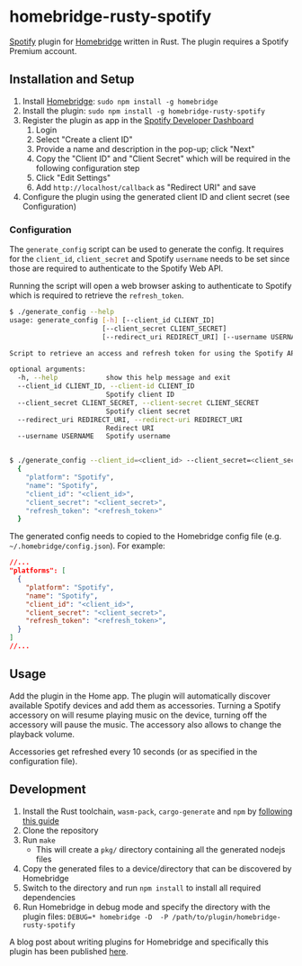 # homebridge-rusty-spotify

[Spotify](https://www.spotify.com) plugin for [Homebridge](https://github.com/homebridge/homebridge) written in Rust.
The plugin requires a Spotify Premium account.

## Installation and Setup

1. Install [Homebridge](https://github.com/homebridge/homebridge): `sudo npm install -g homebridge`
1. Install the plugin: `sudo npm install -g homebridge-rusty-spotify`
1. Register the plugin as app in the [Spotify Developer Dashboard](https://developer.spotify.com/dashboard/login)
    1. Login
    1. Select "Create a client ID"
    1. Provide a name and description in the pop-up; click "Next"
    1. Copy the "Client ID" and "Client Secret" which will be required in the following configuration step
    1. Click "Edit Settings"
    1. Add `http://localhost/callback` as "Redirect URI" and save
1. Configure the plugin using the generated client ID and client secret (see Configuration)

### Configuration

The `generate_config` script can be used to generate the config. It requires for the `client_id`, `client_secret` and
Spotify `username` needs to be set since those are required to authenticate to the Spotify Web API.

Running the script will open a web browser asking to authenticate to Spotify which is required to retrieve the `refresh_token`.

```bash
$ ./generate_config --help
usage: generate_config [-h] [--client_id CLIENT_ID]
                       [--client_secret CLIENT_SECRET]
                       [--redirect_uri REDIRECT_URI] [--username USERNAME]

Script to retrieve an access and refresh token for using the Spotify API

optional arguments:
  -h, --help            show this help message and exit
  --client_id CLIENT_ID, --client-id CLIENT_ID
                        Spotify client ID
  --client_secret CLIENT_SECRET, --client-secret CLIENT_SECRET
                        Spotify client secret
  --redirect_uri REDIRECT_URI, --redirect-uri REDIRECT_URI
                        Redirect URI
  --username USERNAME   Spotify username


$ ./generate_config --client_id=<client_id> --client_secret=<client_secret> --username=<username>
  {
    "platform": "Spotify",
    "name": "Spotify",
    "client_id": "<client_id>",
    "client_secret": "<client_secret>",
    "refresh_token": "<refresh_token>"
  }
```

The generated config needs to copied to the Homebridge config file (e.g. `~/.homebridge/config.json`). For example:

```json
//...
"platforms": [
  {
    "platform": "Spotify",
    "name": "Spotify",
    "client_id": "<client_id>",
    "client_secret": "<client_secret>",
    "refresh_token": "<refresh_token>",
  }
]
//...
```

## Usage

Add the plugin in the Home app. The plugin will automatically discover available Spotify 
devices and add them as accessories.
Turning a Spotify accessory on will resume playing music on the device, turning off the
accessory will pause the music. The accessory also allows to change the playback volume.

Accessories get refreshed every 10 seconds (or as specified in the configuration file).

## Development

1. Install the Rust toolchain, `wasm-pack`, `cargo-generate` and `npm` by [following this guide](https://rustwasm.github.io/book/game-of-life/setup.html)
1. Clone the repository
1. Run `make`
    * This will create a `pkg/` directory containing all the generated nodejs files
1. Copy the generated files to a device/directory that can be discovered by Homebridge
1. Switch to the directory and run `npm install` to install all required dependencies
1. Run Homebridge in debug mode and specify the directory with the plugin files: `DEBUG=* homebridge -D  -P /path/to/plugin/homebridge-rusty-spotify`

A blog post about writing plugins for Homebridge and specifically this plugin has been published [here](https://scholtzan.net/blog/homebridge-rusty-spotify/). 

